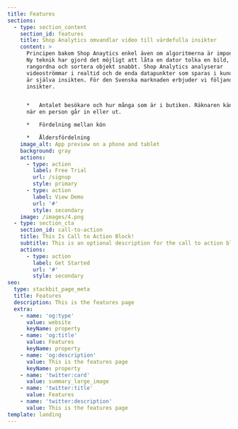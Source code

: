 ```yaml
---
title: Features
sections:
  - type: section_content
    section_id: features
    title: Shop Analytics omvandlar video till värdefulla insikter
    content: >
      Principen bakom Shop Anaytics enkel även om algoritmerna är imponerande.
      Ny teknik har gjord det möjligt att låta en dator tolka en bild, räkna,
      rangordna och sortera objekt snabbt. Shop Analytics analyserar
      videoströmmar i realtid och de enda datapunkter som sparas i kundens konto
      är själva insikten. För den Svenska marknaden erbjuder vi följande
      insikter.


      *   Antalet besökare och hur många som är i butiken. Räknaren känner av
      när en person går in eller ut.

      *   Fördelning mellan kön

      *   Åldersfördelning
    image_alt: App preview on a phone and tablet
    background: gray
    actions:
      - type: action
        label: Free Trial
        url: /signup
        style: primary
      - type: action
        label: View Demo
        url: '#'
        style: secondary
    image: /images/4.png
  - type: section_cta
    section_id: call-to-action
    title: This Is Call to Action Block!
    subtitle: This is an optional description for the call to action block.
    actions:
      - type: action
        label: Get Started
        url: '#'
        style: secondary
seo:
  type: stackbit_page_meta
  title: Features
  description: This is the features page
  extra:
    - name: 'og:type'
      value: website
      keyName: property
    - name: 'og:title'
      value: Features
      keyName: property
    - name: 'og:description'
      value: This is the features page
      keyName: property
    - name: 'twitter:card'
      value: summary_large_image
    - name: 'twitter:title'
      value: Features
    - name: 'twitter:description'
      value: This is the features page
template: landing
---
```

